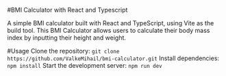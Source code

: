 #BMI Calculator with React and Typescript

A simple BMI calculator built with React and TypeScript, using Vite as the build tool.
This BMI Calculator allows users to calculate their body mass index by inputting their height and weight.

#Usage
Clone the repository:
`git clone https://github.com/ValkeMihail/bmi-calculator.git`
Install dependencies:
`npm install`
Start the development server:
`npm run dev`
